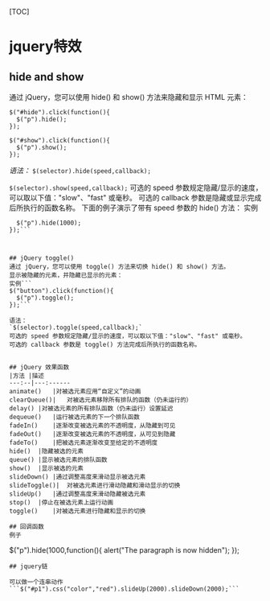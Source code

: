 [TOC]

# jquery特效

## hide and show


通过 jQuery，您可以使用 hide() 和 show() 方法来隐藏和显示 HTML 元素：

```
$("#hide").click(function(){
  $("p").hide();
});

$("#show").click(function(){
  $("p").show();
});
```

*语法：*
`$(selector).hide(speed,callback);`

`$(selector).show(speed,callback);`
可选的 speed 参数规定隐藏/显示的速度，可以取以下值："slow"、"fast" 或毫秒。
可选的 callback 参数是隐藏或显示完成后所执行的函数名称。
下面的例子演示了带有 speed 参数的 hide() 方法：
实例
```$("button").click(function(){
  $("p").hide(1000);
});```



## jQuery toggle()
通过 jQuery，您可以使用 toggle() 方法来切换 hide() 和 show() 方法。
显示被隐藏的元素，并隐藏已显示的元素：
实例```
$("button").click(function(){
  $("p").toggle();
});```
 
语法：
`$(selector).toggle(speed,callback);`
可选的 speed 参数规定隐藏/显示的速度，可以取以下值："slow"、"fast" 或毫秒。
可选的 callback 参数是 toggle() 方法完成后所执行的函数名称。


## jQuery 效果函数
|方法	|描述
---:--|---:------
animate()	|对被选元素应用“自定义”的动画
clearQueue()|	对被选元素移除所有排队的函数（仍未运行的）
delay()	|对被选元素的所有排队函数（仍未运行）设置延迟
dequeue()	|运行被选元素的下一个排队函数
fadeIn()	|逐渐改变被选元素的不透明度，从隐藏到可见
fadeOut()	|逐渐改变被选元素的不透明度，从可见到隐藏
fadeTo()	|把被选元素逐渐改变至给定的不透明度
hide()	|隐藏被选的元素
queue()	|显示被选元素的排队函数
show()	|显示被选的元素
slideDown()	|通过调整高度来滑动显示被选元素
slideToggle()|	对被选元素进行滑动隐藏和滑动显示的切换
slideUp()	|通过调整高度来滑动隐藏被选元素
stop()	|停止在被选元素上运行动画
toggle()	|对被选元素进行隐藏和显示的切换

## 回调函数
例子
```
$("p").hide(1000,function(){
alert("The paragraph is now hidden");
});
```
## jquery链

可以做一个连串动作
```$("#p1").css("color","red").slideUp(2000).slideDown(2000);```